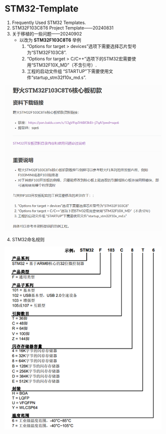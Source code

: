 # STM32-Template

1. Frequently Used STM32 Templates.
2. STM32F103C8T6 Project Template——20240831
3. 关于移植的一些问题——20240902
	- 以改为 **STM32F103C8T6** 举例
		1. “Options for target > devices”选项下需要选择芯片型号为“STM32F103C8”.
		2. “Options for target > C/C++”选项下的STM32宏需要使用“STM32F10X_MD”（不含引号）.
		3. 工程的启动文件组 “STARTUP”下需要使用文件“startup_stm32f10x_md.s”.

![STM32F103C8T6移植相关](https://github.com/Siyuan-Wang-UP/STM32-Template/blob/main/Picture/%E5%85%B3%E4%BA%8E%E7%A7%BB%E6%A4%8D.png)

4. STM32命名规则

![STM32命名规则](https://github.com/Siyuan-Wang-UP/STM32-Template/blob/main/Picture/%E5%91%BD%E5%90%8D%E8%A7%84%E5%88%99.png)

